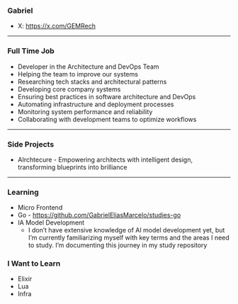 ### Gabriel
- X: https://x.com/GEMRech

---
### Full Time Job
- Developer in the Architecture and DevOps Team
 - Helping the team to improve our systems
 - Researching tech stacks and architectural patterns
 - Developing core company systems
 - Ensuring best practices in software architecture and DevOps
 - Automating infrastructure and deployment processes
 - Monitoring system performance and reliability
 - Collaborating with development teams to optimize workflows
   
---
### Side Projects
- AIrchtecure - Empowering architects with intelligent design, transforming blueprints into brilliance

---
### Learning
- Micro Frontend
- Go - https://github.com/GabrielEliasMarcelo/studies-go
- IA Model Development
  - I don’t have extensive knowledge of AI model development yet, but I’m currently familiarizing myself with key terms and the areas I need to study. I’m documenting this journey in my study repository


### I Want to Learn
- Elixir
- Lua
- Infra
